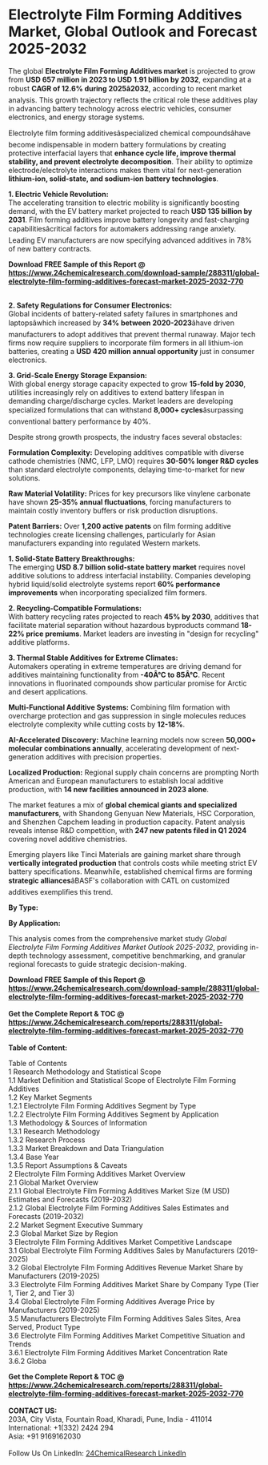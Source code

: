 <h1>Electrolyte Film Forming Additives Market, Global Outlook and Forecast 2025-2032</h1><p>The global <strong>Electrolyte Film Forming Additives market</strong> is projected to grow from <strong>USD 657 million in 2023 to USD 1.91 billion by 2032</strong>, expanding at a robust <strong>CAGR of 12.6% during 2025â2032</strong>, according to recent market analysis. This growth trajectory reflects the critical role these additives play in advancing battery technology across electric vehicles, consumer electronics, and energy storage systems.</p><p>Electrolyte film forming additivesâspecialized chemical compoundsâhave become indispensable in modern battery formulations by creating protective interfacial layers that <strong>enhance cycle life, improve thermal stability, and prevent electrolyte decomposition</strong>. Their ability to optimize electrode/electrolyte interactions makes them vital for next-generation <strong>lithium-ion, solid-state, and sodium-ion battery technologies</strong>.</p><p><strong>1. Electric Vehicle Revolution:</strong><br>
The accelerating transition to electric mobility is significantly boosting demand, with the EV battery market projected to reach <strong>USD 135 billion by 2031</strong>. Film forming additives improve battery longevity and fast-charging capabilitiesâcritical factors for automakers addressing range anxiety. Leading EV manufacturers are now specifying advanced additives in 78% of new battery contracts.</p><div><b>Download FREE Sample of this Report @ 
            <a href="https://www.24chemicalresearch.com/download-sample/288311/global-electrolyte-film-forming-additives-forecast-market-2025-2032-770">
            https://www.24chemicalresearch.com/download-sample/288311/global-electrolyte-film-forming-additives-forecast-market-2025-2032-770</a></b></div><br><p><strong>2. Safety Regulations for Consumer Electronics:</strong><br>
Global incidents of battery-related safety failures in smartphones and laptopsâwhich increased by <strong>34% between 2020-2023</strong>âhave driven manufacturers to adopt additives that prevent thermal runaway. Major tech firms now require suppliers to incorporate film formers in all lithium-ion batteries, creating a <strong>USD 420 million annual opportunity</strong> just in consumer electronics.</p><p><strong>3. Grid-Scale Energy Storage Expansion:</strong><br>
With global energy storage capacity expected to grow <strong>15-fold by 2030</strong>, utilities increasingly rely on additives to extend battery lifespan in demanding charge/discharge cycles. Market leaders are developing specialized formulations that can withstand <strong>8,000+ cycles</strong>âsurpassing conventional battery performance by 40%.</p><p>Despite strong growth prospects, the industry faces several obstacles:</p><p><strong>Formulation Complexity:</strong> Developing additives compatible with diverse cathode chemistries (NMC, LFP, LMO) requires <strong>30-50% longer R&amp;D cycles</strong> than standard electrolyte components, delaying time-to-market for new solutions.</p><p><strong>Raw Material Volatility:</strong> Prices for key precursors like vinylene carbonate have shown <strong>25-35% annual fluctuations</strong>, forcing manufacturers to maintain costly inventory buffers or risk production disruptions.</p><p><strong>Patent Barriers:</strong> Over <strong>1,200 active patents</strong> on film forming additive technologies create licensing challenges, particularly for Asian manufacturers expanding into regulated Western markets.</p><p><strong>1. Solid-State Battery Breakthroughs:</strong><br>
The emerging <strong>USD 8.7 billion solid-state battery market</strong> requires novel additive solutions to address interfacial instability. Companies developing hybrid liquid/solid electrolyte systems report <strong>60% performance improvements</strong> when incorporating specialized film formers.</p><p><strong>2. Recycling-Compatible Formulations:</strong><br>
With battery recycling rates projected to reach <strong>45% by 2030</strong>, additives that facilitate material separation without hazardous byproducts command <strong>18-22% price premiums</strong>. Market leaders are investing in "design for recycling" additive platforms.</p><p><strong>3. Thermal Stable Additives for Extreme Climates:</strong><br>
Automakers operating in extreme temperatures are driving demand for additives maintaining functionality from <strong>-40Â°C to 85Â°C</strong>. Recent innovations in fluorinated compounds show particular promise for Arctic and desert applications.</p><p><strong>Multi-Functional Additive Systems:</strong> Combining film formation with overcharge protection and gas suppression in single molecules reduces electrolyte complexity while cutting costs by <strong>12-18%</strong>.</p><p><strong>AI-Accelerated Discovery:</strong> Machine learning models now screen <strong>50,000+ molecular combinations annually</strong>, accelerating development of next-generation additives with precision properties.</p><p><strong>Localized Production:</strong> Regional supply chain concerns are prompting North American and European manufacturers to establish local additive production, with <strong>14 new facilities announced in 2023 alone</strong>.</p><p>The market features a mix of <strong>global chemical giants and specialized manufacturers</strong>, with Shandong Genyuan New Materials, HSC Corporation, and Shenzhen Capchem leading in production capacity. Patent analysis reveals intense R&amp;D competition, with <strong>247 new patents filed in Q1 2024</strong> covering novel additive chemistries.</p><p>Emerging players like Tinci Materials are gaining market share through <strong>vertically integrated production</strong> that controls costs while meeting strict EV battery specifications. Meanwhile, established chemical firms are forming <strong>strategic alliances</strong>âBASF's collaboration with CATL on customized additives exemplifies this trend.</p><p><strong>By Type:</strong></p><p><strong>By Application:</strong></p><p>This analysis comes from the comprehensive market study <em>Global Electrolyte Film Forming Additives Market Outlook 2025-2032</em>, providing in-depth technology assessment, competitive benchmarking, and granular regional forecasts to guide strategic decision-making.</p><div><b>Download FREE Sample of this Report @ 
            <a href="https://www.24chemicalresearch.com/download-sample/288311/global-electrolyte-film-forming-additives-forecast-market-2025-2032-770">
            https://www.24chemicalresearch.com/download-sample/288311/global-electrolyte-film-forming-additives-forecast-market-2025-2032-770</a></b></div><br><div><b>Get the Complete Report & TOC @ 
            <a href="https://www.24chemicalresearch.com/reports/288311/global-electrolyte-film-forming-additives-forecast-market-2025-2032-770">
            https://www.24chemicalresearch.com/reports/288311/global-electrolyte-film-forming-additives-forecast-market-2025-2032-770</a></b></div><br>
            <b>Table of Content:</b><p>Table of Contents<br />
1 Research Methodology and Statistical Scope<br />
1.1 Market Definition and Statistical Scope of Electrolyte Film Forming Additives<br />
1.2 Key Market Segments<br />
1.2.1 Electrolyte Film Forming Additives Segment by Type<br />
1.2.2 Electrolyte Film Forming Additives Segment by Application<br />
1.3 Methodology & Sources of Information<br />
1.3.1 Research Methodology<br />
1.3.2 Research Process<br />
1.3.3 Market Breakdown and Data Triangulation<br />
1.3.4 Base Year<br />
1.3.5 Report Assumptions & Caveats<br />
2 Electrolyte Film Forming Additives Market Overview<br />
2.1 Global Market Overview<br />
2.1.1 Global Electrolyte Film Forming Additives Market Size (M USD) Estimates and Forecasts (2019-2032)<br />
2.1.2 Global Electrolyte Film Forming Additives Sales Estimates and Forecasts (2019-2032)<br />
2.2 Market Segment Executive Summary<br />
2.3 Global Market Size by Region<br />
3 Electrolyte Film Forming Additives Market Competitive Landscape<br />
3.1 Global Electrolyte Film Forming Additives Sales by Manufacturers (2019-2025)<br />
3.2 Global Electrolyte Film Forming Additives Revenue Market Share by Manufacturers (2019-2025)<br />
3.3 Electrolyte Film Forming Additives Market Share by Company Type (Tier 1, Tier 2, and Tier 3)<br />
3.4 Global Electrolyte Film Forming Additives Average Price by Manufacturers (2019-2025)<br />
3.5 Manufacturers Electrolyte Film Forming Additives Sales Sites, Area Served, Product Type<br />
3.6 Electrolyte Film Forming Additives Market Competitive Situation and Trends<br />
3.6.1 Electrolyte Film Forming Additives Market Concentration Rate<br />
3.6.2 Globa</p><div><b>Get the Complete Report & TOC @ 
            <a href="https://www.24chemicalresearch.com/reports/288311/global-electrolyte-film-forming-additives-forecast-market-2025-2032-770">
            https://www.24chemicalresearch.com/reports/288311/global-electrolyte-film-forming-additives-forecast-market-2025-2032-770</a></b></div><br><b>CONTACT US:</b><br>
            203A, City Vista, Fountain Road, Kharadi, Pune, India - 411014<br>
            International: +1(332) 2424 294<br>
            Asia: +91 9169162030 <br><br>
            Follow Us On LinkedIn: <a href="https://www.linkedin.com/company/24chemicalresearch/">24ChemicalResearch LinkedIn</a>